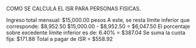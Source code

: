 COMO SE CALCULA EL ISR PARA PERSONAS FISICAS.



Ingreso total mensual: $15,000.00 pesos
A este, se resta límite inferior que corresponde: $8,952.50
$15,000.00 - $8,952.50 = $6,047.50
El porcentaje sobre excedente límite inferior es de: 6.40% = $387.04
Se suma la cuota fija: $171.88
Total a pagar de ISR = $558.92